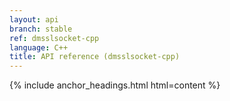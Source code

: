 ```yaml
---
layout: api
branch: stable
ref: dmsslsocket-cpp
language: C++
title: API reference (dmsslsocket-cpp)
---
```

{% include anchor_headings.html html=content %}